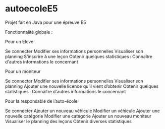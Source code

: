 # autoecoleE5

Projet fait en Java pour une épreuve E5

Fonctionnalité globale : 



Pour un Eleve

Se connecter 
Modifier ses informations personnelles 
Visualiser son planning 
S’inscrire à une leçon 
Obtenir quelques statistiques : 
Connaître d'autres informations le concernant


Pour un moniteur 

Se connecter 
Modifier ses informations personnelles 
Visualiser son planning 
Ajouter une nouvelle licence qu’il vient d’obtenir 
Obtenir quelques statistiques : 
Connaître d'autres informations le concernant

 
Pour la responsable de l’auto-école 

Se connecter 
Ajouter un nouveau véhicule 
Modifier un véhicule 
Ajouter une nouvelle catégorie 
Modifier une catégorie 
Ajouter un nouveau moniteur 
Visualiser le planning des leçons 
Obtenir diverses statistiques 
